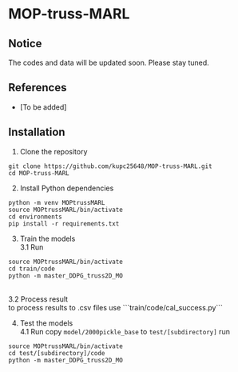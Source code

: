# MOP-truss-MARL

## Notice
The codes and data will be updated soon. Please stay tuned.

## References
- [To be added]
  
## Installation
1. Clone the repository
```shell
git clone https://github.com/kupc25648/MOP-truss-MARL.git
cd MOP-truss-MARL
```
2. Install Python dependencies
```shell
python -m venv MOPtrussMARL
source MOPtrussMARL/bin/activate  
cd environments
pip install -r requirements.txt
```
3. Train the models<br>
3.1 Run<br>
```shell
source MOPtrussMARL/bin/activate  
cd train/code
python -m master_DDPG_truss2D_MO
```
<br>
3.2 Process result<br>
to process results to .csv files use ```train/code/cal_success.py``` <br>

4. Test the models<br>
4.1 Run
copy ```model/2000pickle_base``` to ```test/[subdirectory]```
run
```shell
source MOPtrussMARL/bin/activate  
cd test/[subdirectory]/code
python -m master_DDPG_truss2D_MO
```
